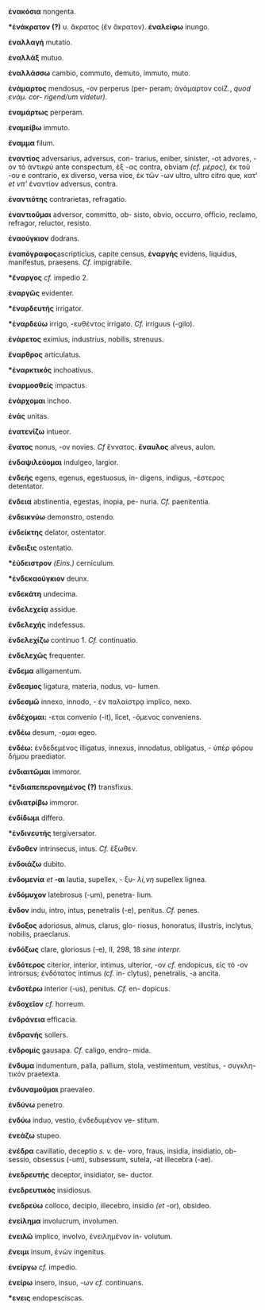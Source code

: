 **ἐνακόσια** nongenta.

**\*ἐνάκρατον (?)** υ. ἄκρατος (ἔν ἄκρατον). **ἐναλείφω** inungo.

**ἐναλλαγή** mutatio.

**ἐναλλάξ** mutuo.

**ἐναλλάσσω** cambio, commuto, demuto, immuto, muto.

**ἐνάμαρτος** mendosus, -ov perperus (per- peram; ἀνάμαρτον coiZ., *quod
ενάμ. cor- rigend/um videtur).*

**ἐναμάρτως** perperam.

**ἐναμείβω** immuto.

**ἔναμμα** filum.

**ἐναντίος** adversarius, adversus, con- trarius, eniber, sinister, -ot
advores, -ov τὸ ἀντικρύ ante conspectum, ἐξ -ας contra, obviam *(cf.
μέρος),* ἐκ τοῦ -ου e contrario, ex diverso, versa vice, ἐκ τῶν -ων
ultro, ultro citro que, κατ' *et νπ'* ἐναντίον adversus, contra.

**ἐναντιότης** contrarietas, refragatio.

**ἐναντιοῦμαι** adversor, committo, ob- sisto, obvio, occurro, officio,
reclamo, refragor, reluctor, resisto.

**ἐναούγκιον** dodrans.

**ἐναπόγραφος**ascripticius, capite census, **ἐναργής** evidens,
liquidus, manifestus, praesens. *Cf.* impigrabile.

**\*ἔναργος** *cf.* impedio 2.

**ἐναργῶς** evidenter.

**\*ἐναρδευτής** irrigator.

**\*ἐναρδεύω** irrigo, -ευθέντος irrigato. *Cf.* irriguus (-gilo).

**ἐνάρετος** eximius, industrius, nobilis, strenuus.

**ἔναρθρος** articulatus.

**\*ἐναρκτικός** inchoativus.

**ἐναρμοσθείς** impactus.

**ἐνάρχομαι** inchoo.

**ένάς** unitas.

**ἐνατενίζω** intueor.

**ἔνατος** nonus, -ov novies. *Cf* ἔννατος. **ἔναυλος** alveus, aulon.

**ἐνδαψιλεύομαι** indulgeo, largior.

**ἐνδεἡς** egens, egenus, egestuosus, in- digens, indigus, -έστερος
detentator.

**ἔνδεια** abstinentia, egestas, inopia, pe- nuria. *Cf.* paenitentia.

**ἐνδεικνύω** demonstro, ostendo.

**ἐνδείκτης** delator, ostentator.

**ἔνδειξις** ostentatio.

**\*ἐὐδειστρον** *(Eins.)* cerniculum.

**\*ἐνδεκαούγκιον** deunx.

**ενδεκάτη** undecima.

**ἐνδελεχείᾳ** assidue.

**ἐνδελεχής** indefessus.

**ἐνδελεχίζω** continuo 1. *Cf.* continuatio.

**ἐνδελεχῶς** frequenter.

**ἔνδεμα** alligamentum.

**ἔνδεσμος** ligatura, materia, nodus, vo- lumen.

**ἐνδεσμῶ** innexo, innodo, - ἐν παλαίστρᾳ implico, nexo.

**ἐνδέχομαι:** -εται convenio (-it), licet, -όμενος conveniens.

**ἐνδέω** desum, -ομαι egeo.

**ἐνδέω:** ἐνδεδεμένος illigatus, innexus, innodatus, obligatus, - ὑπὲρ
φόρου δήμου praediator.

**ἐνδιαιτῶμαι** immoror.

**\*ἐνδιαπεπερονημένος (?)** transfixus.

**ἐνδιατρίβω** immoror.

**ἐνδίδωμι** differo.

**\*ἐνδινευτής** tergiversator.

**ἔνδοθεν** intrinsecus, intus. *Cf.* ἔξωθεν.

**ἐνδοιάζω** dubito.

**ἐνδομενία** *et* **-αι** lautia, supellex, - ξυ- *λί,νη* supellex
lignea.

**ἐνδόμυχον** latebrosus (-um), penetra- Iium.

**ἔνδον** indu, intro, intus, penetralis (-e), penitus. *Cf.* penes.

**ἔνδοξος** adoriosus, almus, clarus, glo- riosus, honoratus, illustris,
inclytus, nobilis, praeclarus.

**ἐνδόξως** clare, gloriosus (-e), II, 298, 18 *sine interpr.*

**ἐνδότερος** citerior, interior, intimus, ulterior, -ov *cf.*
endopicus, εἰς τὸ -ov introrsus; ἐνδότατος intimus *(cf.* in- clytus),
penetralis, -a ancita.

**ἐνδοτέρω** interior (-us), penitus. *Cf.* en- dopicus.

**ἐνδοχεῖον** *cf.* horreum.

**ἐνδράνεια** efficacia.

**ἐνδρανής** sollers.

**ἐνδρομίς** gausapa. *Cf.* caligo, endro- mida.

**ἔνδυμα** indumentum, palla, pallium, stola, vestimentum, vestitus, -
συγκλη- τικόν praetexta.

**ἐνδυναμοῦμαι** praevaleo.

**ἐνδύνω** penetro.

**ἐνδύω** induo, vestio, ἐνδεδυμένον ve- stitum.

**ἐνεάζω** stupeo.

**ἐνέδρα** cavillatio, deceptio *s. v.* de- voro, fraus, insidia,
insidiatio, ob- sessio, obsessus (-um), subsessum, sutela, -at illecebra
(-ae).

**ἐνεδρευτής** deceptor, insidiator, se- ductor.

**ἐνεδρευτικός** insidiosus.

**ἐνεδρεύω** colloco, decipio, illecebro, insidio *(et* -or), obsideo.

**ἐνείλημα** involucrum, involumen.

**ἐνειλῶ** implico, involvo, ἐνειλημένον in- volutum.

**ἔνειμι** insum, ἐνών ingenitus.

**ἐνείργω** *cf.* impedio.

**ἐνείρω** insero, insuo, -ων *cf.* continuans.

**\*ενεις** endopesciscas.
